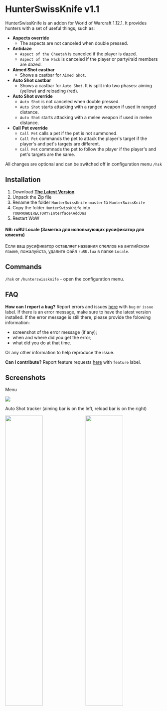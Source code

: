 # HunterSwissKnife v1.1

HunterSwissKnife is an addon for World of Warcraft 1.12.1.
It provides hunters with a set of useful things, such as:
- **Aspects override**
  - The aspects are not canceled when double pressed.
- **Antidaze**
  - `Aspect of the Cheetah` is canceled if the player is dazed.
  - `Aspect of the Pack` is canceled if the player or party/raid members are dazed.
- **Aimed Shot castbar**
  - Shows a castbar for `Aimed Shot`.
- **Auto Shot castbar**
  - Shows a castbar for `Auto Shot`. It is split into two phases: aiming (yellow) and reloading (red).
- **Auto Shot override**
  - `Auto Shot` is not canceled when double pressed.
  - `Auto Shot` starts attacking with a ranged weapon if used in ranged distance.
  - `Auto Shot` starts attacking with a melee weapon if used in melee distance.
- **Call Pet override**
  - `Call Pet` calls a pet if the pet is not summoned.
  - `Call Pet` commands the pet to attack the player's target if the player's and pet's targets are different.
  - `Call Pet` commnads the pet to follow the player if the player's and pet's targets are the same.

All changes are optional and can be switched off in configuration menu `/hsk`

## Installation

1. Download **[The Latest Version](https://github.com/sonitusv/HunterSwissKnife/archive/master.zip)**
2. Unpack the Zip file
3. Rename the folder `HunterSwissKnife-master` to `HunterSwissKnife`
4. Copy the folder `HunterSwissKnife` into `YOURWOWDIRECTORY\Interface\AddOns`
5. Restart WoW

#### NB: ruRU Locale (Заметка для использующих русификатор для клиента)
Если ваш русификатор оставляет названия спеллов на английском языке, пожалуйста, удалите файл `ruRU.lua` в папке `Locale`.

## Commands

`/hsk` or `/hunterswissknife` - open the configuration menu.


## FAQ
**How can I report a bug?** 
Report errors and issues [here](https://github.com/sonitusv/HunterSwissKnife/issues) with `bug` or `issue` label.
If there is an error message, make sure to have the latest version installed.
If the error message is still there, please provide the folowing information:
- screenshot of the error message (if any);
- when and where did you get the error;
- what did you do at that time.

Or any other information to help reproduce the issue.

**Can I contribute?**
Report feature requests [here](https://github.com/sonitusv/HunterSwissKnife/issues) with `feature` label.

## Screenshots

Menu

<img src="https://raw.githubusercontent.com/sonitusv/HunterSwissKnife/screenshots/Screenshots/menu.jpg">

Auto Shot tracker (aiming bar is on the left, reload bar is on the right)

<img src="https://raw.githubusercontent.com/sonitusv/HunterSwissKnife/screenshots/Screenshots/autoshot-2.jpg" align="right" width="48.87%">
<img src="https://raw.githubusercontent.com/sonitusv/HunterSwissKnife/screenshots/Screenshots/autoshot-1.jpg" width="48.87%">
